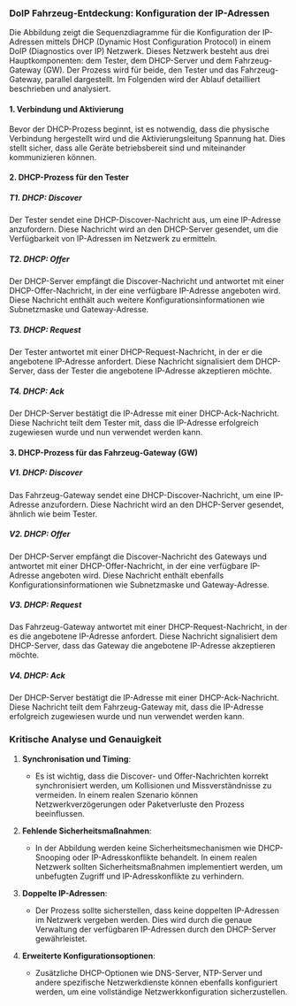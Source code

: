 ### DoIP Fahrzeug-Entdeckung: Konfiguration der IP-Adressen

Die Abbildung zeigt die Sequenzdiagramme für die Konfiguration der IP-Adressen mittels DHCP (Dynamic Host Configuration Protocol) in einem DoIP (Diagnostics over IP) Netzwerk. Dieses Netzwerk besteht aus drei Hauptkomponenten: dem Tester, dem DHCP-Server und dem Fahrzeug-Gateway (GW). Der Prozess wird für beide, den Tester und das Fahrzeug-Gateway, parallel dargestellt. Im Folgenden wird der Ablauf detailliert beschrieben und analysiert.

#### 1. Verbindung und Aktivierung

Bevor der DHCP-Prozess beginnt, ist es notwendig, dass die physische Verbindung hergestellt wird und die Aktivierungsleitung Spannung hat. Dies stellt sicher, dass alle Geräte betriebsbereit sind und miteinander kommunizieren können.

#### 2. DHCP-Prozess für den Tester

##### T1. DHCP: Discover

Der Tester sendet eine DHCP-Discover-Nachricht aus, um eine IP-Adresse anzufordern. Diese Nachricht wird an den DHCP-Server gesendet, um die Verfügbarkeit von IP-Adressen im Netzwerk zu ermitteln.

##### T2. DHCP: Offer

Der DHCP-Server empfängt die Discover-Nachricht und antwortet mit einer DHCP-Offer-Nachricht, in der eine verfügbare IP-Adresse angeboten wird. Diese Nachricht enthält auch weitere Konfigurationsinformationen wie Subnetzmaske und Gateway-Adresse.

##### T3. DHCP: Request

Der Tester antwortet mit einer DHCP-Request-Nachricht, in der er die angebotene IP-Adresse anfordert. Diese Nachricht signalisiert dem DHCP-Server, dass der Tester die angebotene IP-Adresse akzeptieren möchte.

##### T4. DHCP: Ack

Der DHCP-Server bestätigt die IP-Adresse mit einer DHCP-Ack-Nachricht. Diese Nachricht teilt dem Tester mit, dass die IP-Adresse erfolgreich zugewiesen wurde und nun verwendet werden kann.

#### 3. DHCP-Prozess für das Fahrzeug-Gateway (GW)

##### V1. DHCP: Discover

Das Fahrzeug-Gateway sendet eine DHCP-Discover-Nachricht, um eine IP-Adresse anzufordern. Diese Nachricht wird an den DHCP-Server gesendet, ähnlich wie beim Tester.

##### V2. DHCP: Offer

Der DHCP-Server empfängt die Discover-Nachricht des Gateways und antwortet mit einer DHCP-Offer-Nachricht, in der eine verfügbare IP-Adresse angeboten wird. Diese Nachricht enthält ebenfalls Konfigurationsinformationen wie Subnetzmaske und Gateway-Adresse.

##### V3. DHCP: Request

Das Fahrzeug-Gateway antwortet mit einer DHCP-Request-Nachricht, in der es die angebotene IP-Adresse anfordert. Diese Nachricht signalisiert dem DHCP-Server, dass das Gateway die angebotene IP-Adresse akzeptieren möchte.

##### V4. DHCP: Ack

Der DHCP-Server bestätigt die IP-Adresse mit einer DHCP-Ack-Nachricht. Diese Nachricht teilt dem Fahrzeug-Gateway mit, dass die IP-Adresse erfolgreich zugewiesen wurde und nun verwendet werden kann.

### Kritische Analyse und Genauigkeit

1. **Synchronisation und Timing**:

   - Es ist wichtig, dass die Discover- und Offer-Nachrichten korrekt synchronisiert werden, um Kollisionen und Missverständnisse zu vermeiden. In einem realen Szenario können Netzwerkverzögerungen oder Paketverluste den Prozess beeinflussen.
2. **Fehlende Sicherheitsmaßnahmen**:

   - In der Abbildung werden keine Sicherheitsmechanismen wie DHCP-Snooping oder IP-Adresskonflikte behandelt. In einem realen Netzwerk sollten Sicherheitsmaßnahmen implementiert werden, um unbefugten Zugriff und IP-Adresskonflikte zu verhindern.
3. **Doppelte IP-Adressen**:

   - Der Prozess sollte sicherstellen, dass keine doppelten IP-Adressen im Netzwerk vergeben werden. Dies wird durch die genaue Verwaltung der verfügbaren IP-Adressen durch den DHCP-Server gewährleistet.
4. **Erweiterte Konfigurationsoptionen**:

   - Zusätzliche DHCP-Optionen wie DNS-Server, NTP-Server und andere spezifische Netzwerkdienste können ebenfalls konfiguriert werden, um eine vollständige Netzwerkkonfiguration sicherzustellen.
